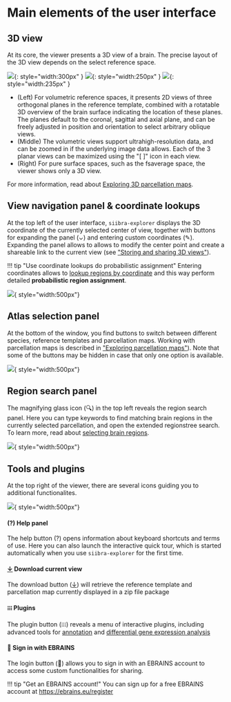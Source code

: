 # Main elements of the user interface

## 3D view 
At its core, the viewer presents a 3D view of a brain. 
The precise layout of the 3D view depends on the select reference space. 

![](https://data-proxy.ebrains.eu/api/v1/buckets/reference-atlas-data/static/siibra-explorer-waxholm.png){: style="width:300px" }
![](https://data-proxy.ebrains.eu/api/v1/buckets/reference-atlas-data/static/siibra-explorer-v1border.png){: style="width:250px" } 
![](https://data-proxy.ebrains.eu/api/v1/buckets/reference-atlas-data/static/siibra-explorer-surfaceview.png){: style="width:235px" }

- (Left) For volumetric reference spaces, it presents 2D views of three orthogonal planes in the reference template, combined with a rotatable 3D overview of the brain surface indicating the location of these planes. The planes default to the coronal, sagittal and axial plane, and can be freely adjusted in position and orientation to select arbitrary oblique views. 
- (Middle) The volumetric views support ultrahigh-resolution data, and can be zoomed in if the underlying image data allows. Each of the 3 planar views can be maximized using the "[ ]" icon in each view.
- (Right) For pure surface spaces, such as the fsaverage space, the viewer shows only a 3D view.

For more information, read about [Exploring 3D parcellation maps](../basics/exploring_3d_parcellation_maps.md).


## View navigation panel & coordinate lookups

At the top left of the user interface, `siibra-explorer` displays the 3D coordinate of the currently selected center of view, together with buttons for expanding the panel (⌄) and entering custom coordinates (✎).
Expanding the panel allows to allows to modify the center point and create a shareable link to the current view (see ["Storing and sharing 3D views"](../basics/storing_and_sharing_3d_views.md)).

!!! tip "Use coordinate lookups do probabilistic assignment"
	Entering coordinates allows to [lookup regions by coordinate](../basics/looking_up_coordinates.md) and this way perform detailed **probabilistic region assignment**.

![](https://data-proxy.ebrains.eu/api/v1/buckets/reference-atlas-data/static/siibra-explorer-navigation.png){ style="width:500px"}

## Atlas selection panel

At the bottom of the window, you find buttons to switch between different species, reference templates and parcellation maps.
Working with parcellation maps is described in ["Exploring parcellation maps"](../basics/exploring_3d_parcellation_maps.md)). 
Note that some of the buttons may be hidden in case that only one option is available.

![](https://data-proxy.ebrains.eu/api/v1/buckets/reference-atlas-data/static/siibra-explorer-chips.png){ style="width:500px"}

## Region search panel

The magnifying glass icon (🔍) in the top left reveals the region search panel. Here you can type keywords to find matching brain regions in the currently selected parcellation, and open the extended regionstree search. 
To learn more, read about [selecting brain regions](../basics/selecting_brain_regions.md). 

![](https://data-proxy.ebrains.eu/api/v1/buckets/reference-atlas-data/static/siibra-explorer-regionsearch.png){ style="width:500px"}


## Tools and plugins

At the top right of the viewer, there are several icons guiding you to additional functionalites.

![](https://data-proxy.ebrains.eu/api/v1/buckets/reference-atlas-data/static/siibra-explorer-tools.png){ style="width:500px"}

#### (?) Help panel
The help button (?) opens information about keyboard shortcuts and terms of use. Here you can also launch the interactive quick tour, which is started automatically when you use `siibra-explorer` for the first time.

#### <u>↓</u> Download current view 
The download button (<u>↓</u>) will retrieve the reference template and parcellation map currently displayed in a zip file package

#### ᎒᎒᎒ Plugins
The plugin button (᎒᎒᎒) reveals a menu of interactive plugins, including advanced tools for [annotation](../advanced/annotating_structures.md) and [differential gene expression analysis](../advanced/differential_gene_expression_analysis.md)

#### 👤 Sign in with EBRAINS
The login button (👤) allows you to sign in with an EBRAINS account to access some custom functionalities for sharing. 

!!! tip "Get an EBRAINS account!"
	You can sign up for a free EBRAINS account at <https://ebrains.eu/register>

